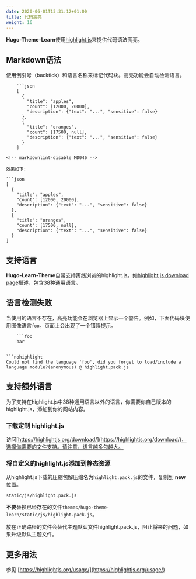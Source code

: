 ```yaml
---
date: 2020-06-01T13:31:12+01:00
title: 代码高亮
weight: 16
---
```


**Hugo-Theme-Learn**使用[highlight.js](https://highlightjs.org/)来提供代码语法高亮。

## Markdown语法

使用倒引号（backtick）和语言名称来标记代码块。高亮功能会自动检测语言。

<!-- markdownlint-disable MD046 -->

```plaintext
    ```json
    [
      {
        "title": "apples",
        "count": [12000, 20000],
        "description": {"text": "...", "sensitive": false}
      },
      {
        "title": "oranges",
        "count": [17500, null],
        "description": {"text": "...", "sensitive": false}
      }
    ]
```
```
<!-- markdownlint-disable MD046 -->

效果如下:

​```json
[
  {
    "title": "apples",
    "count": [12000, 20000],
    "description": {"text": "...", "sensitive": false}
  },
  {
    "title": "oranges",
    "count": [17500, null],
    "description": {"text": "...", "sensitive": false}
  }
]
```

## 支持语言

**Hugo-Learn-Theme**自带支持离线浏览的highlight.js。如[highlight.js download page](https://highlightjs.org/download/)描述，包含38种通用语言。

## 语言检测失败

当使用的语言不存在，高亮功能会在浏览器上显示一个警告。例如，下面代码块使用图像语言`foo`。页面上会出现了一个错误提示。

```plaintext
    ```foo
    bar
```
```

​```nohighlight
Could not find the language 'foo', did you forget to load/include a language module?(anonymous) @ highlight.pack.js
```

## 支持额外语言

为了支持在highlight.js中38种通用语言以外的语言，你需要你自己版本的highlight.js，添加到你的网站内容。

### 下载定制 highlight.js

访问[https://highlightjs.org/download/](https://highlightjs.org/download/)，选择你需要的文件支持。请注意，语言越多包越大。

### 将自定义的highlight.js添加到静态资源

从highlight.js下载的压缩包解压缩名为`highlight.pack.js`的文件，复制到 **new** 位置。

```nohighlight
static/js/highlight.pack.js
```

**不要**替换已经存在的文件`themes/hugo-theme-learn/static/js/highlight.pack.js`。

放在正确路径的文件会替代主题默认文件highlight.pack.js，阻止将来的问题，如果升级默认主题文件。

## 更多用法

参见 [https://highlightjs.org/usage/](https://highlightjs.org/usage/)
